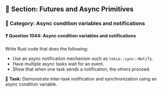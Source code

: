 ## 📘 Section: Futures and Async Primitives
### 🔹 Category: Async condition variables and notifications
#### ❓ Question 1044: Async condition variables and notifications

Write Rust code that does the following:

- Use an async notification mechanism such as `tokio::sync::Notify`.
- Have multiple async tasks wait for an event.
- Show that when one task sends a notification, the others proceed.

🔧 **Task:** Demonstrate inter-task notification and synchronization using an async condition variable.

